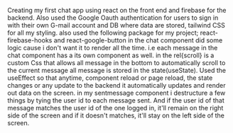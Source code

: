Creating my first chat app using react on the front end and firebase for the backend. Also used the Google Oauth
authentication for users to sign in with their own G-mail account and DB where data are stored, tailwind CSS for all my styling.
also used the following package for my project; react-firebase-hooks and react-google-button
in the chat component did some logic cause i don't want it to render all the time. i.e each message in the chat component has a its own component as well.
in the rel{scroll} is a custom Css that allows all message in the bottom to automatically scroll to the current message all message is stored in the state(useState). Used the useEffect so that anytime, component reload or page reload, the state changes or any update to the backend it automatically updates and render out data on the screen.
in my sentmessage component i destructure a few things by tying the user id to each message sent. And if the user id of that message matches the user id of the one logged in, it'll remain on the right side of the screen and if it doesn't matches, it'll stay on the left side of the screen. 